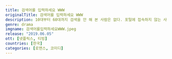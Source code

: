 ```yaml
---
title: 검색어를 입력하세요 WWW
originalTitle: 검색어를 입력하세요 WWW
description: 10대부터 60대까지 검색을 안 해 본 사람은 없다. 포털에 접속하지 않는 사람은 없다. 그리고 여기 성공에 대한 욕망으로 똘똘 뭉쳐 서로를 이기기 위해서 몸을 불사르는 세 여자가 있다. 입바른 소리로 판을 엎는 프로깽판러, 배타미. 분노조절장애의 폭력전과범, 차현. 성공 앞에 가차 없는 청순한 냉미녀, 송가경. 잘 나가고 싶은 이 세 여자에겐 욕망의 계기 같은 거 없다. 이들은 말한다. 성공하고 싶은데 이유가 왜 필요해. 가치관 선명하고 뚜렷한 세 여자들. 틀린 사람은 없다, 아주 많이 다를 뿐. 트렌드를 이끄는 포털사이트, 그 안에서 당당하게 일하는 여자들과 그녀들의 마음을 흔드는 남자들의 리얼 로맨스.
genre: drama
imgname: 검색어를입력하세요WWW.jpeg
release: "2019.06.05"
ott: [넷플릭스, 티빙]
countries: [한국]
categories: [로맨스, 코미디]
---
```

